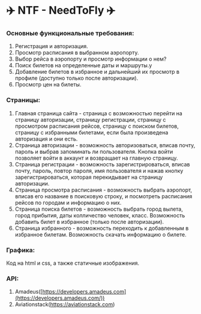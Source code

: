# **✈️ NTF \- NeedToFly ✈️**

### **Основные функциональные требования:**

1. Регистрация и авторизация.  
2. Просмотр расписания в выбранном аэропорту.  
3. Выбор рейса в аэропорту и просмотр информации о нем?  
4. Поиск билетов на определенные даты и маршруты.у  
5. Добавление билетов в избранное и дальнейший их просмотр в профиле (доступно только после авторизации).  
6. Просмотр цен на билеты.

### **Страницы:**

1. Главная страница сайта \- страница с возможностью перейти на страницу авторизации, страницу регистрации, страницу с просмотром расписания рейсов, страницу с поиском билетов, страницу с избранными билетами, если была произведена авторизация и они есть.  
2. Страница авторизации \-  возможность авторизоваться, вписав почту, пароль и выбрав запоминать ли пользователя. Кнопка войти позволяет войти в аккаунт и возвращает на главную страницу.  
3. Страница регистрации \- возможность зарегистрироваться, вписав почту, пароль, повтор пароля, имя пользователя и нажав кнопку зарегистрироваться, которая перекидывает на страницу авторизации.  
4. Страница просмотра расписания \- возможность выбрать аэропорт, вписав его название в поисковую строку, и посмотреть расписания рейсов по городам и информацию о них.  
5. Страница поиска билетов \- возможность выбрать город вылета, город прибытия, даты колличество человек, класс. Возможность добавить билет в избранное (только после авторизации).   
6. Страница избранного \- возможность переходить к добавленным в избранное билетам. Возможность скачать информацию о билете.

### **Графика:**

   Код на html и css, а также статичные изображения.

### **API:**

1. Amadeus([https://developers.amadeus.com](https://developers.amadeus.com/))  
2. Aviationstack(https://aviationstack.com)
